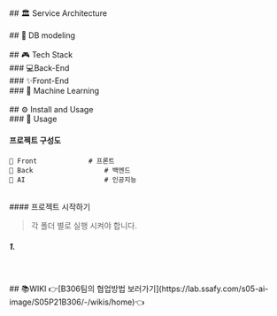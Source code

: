 </br>
## 🏛 Service Architecture
</br>

</br>
## 💾 DB modeling
</br>

</br>
## 🎮 Tech Stack
</br>
### 💻Back-End
</br>
### ✨Front-End
</br>
### 👾 Machine Learning
</br>

</br>
## ⚙️ Install and Usage
</br>
### 🔨 Usage

#### 프로젝트 구성도

```
📁 Front				# 프론트 
📁 Back					# 백엔드 
📁 AI					# 인공지능
```
</br>
#### 프로젝트 시작하기

> 각 폴더 별로 실행 시켜야 합니다.

##### 1.
</br>

</br>
## 📚WIKI
👉[B306팀의 협업방법 보러가기](https://lab.ssafy.com/s05-ai-image/S05P21B306/-/wikis/home)👈
